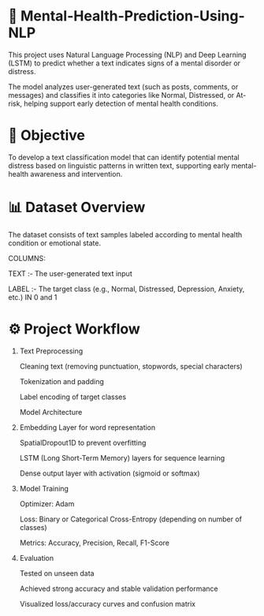 # 🧠 Mental-Health-Prediction-Using-NLP

This project uses Natural Language Processing (NLP) and Deep Learning (LSTM) to predict whether a text indicates signs of a mental disorder or distress.

The model analyzes user-generated text (such as posts, comments, or messages) and classifies it into categories like Normal, Distressed, or At-risk, helping support early detection of mental health conditions.

# 🎯 Objective

To develop a text classification model that can identify potential mental distress based on linguistic patterns in written text, supporting early mental-health awareness and intervention.

# 📊 Dataset Overview

The dataset consists of text samples labeled according to mental health condition or emotional state.

COLUMNS:

TEXT :- The user-generated text input

LABEL :- The target class (e.g., Normal, Distressed, Depression, Anxiety, etc.) IN 0 and 1

# ⚙️ Project Workflow

1. Text Preprocessing

    Cleaning text (removing punctuation, stopwords, special characters)
   
    Tokenization and padding
   
    Label encoding of target classes
   
    Model Architecture

3. Embedding Layer for word representation

    SpatialDropout1D to prevent overfitting
   
    LSTM (Long Short-Term Memory) layers for sequence learning
   
    Dense output layer with activation (sigmoid or softmax)
   
5. Model Training

    Optimizer: Adam
   
    Loss: Binary or Categorical Cross-Entropy (depending on number of classes)
   
    Metrics: Accuracy, Precision, Recall, F1-Score
   
7. Evaluation

    Tested on unseen data
   
    Achieved strong accuracy and stable validation performance
   
    Visualized loss/accuracy curves and confusion matrix






















